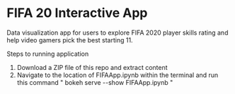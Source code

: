 # FIFA 20 Interactive App

Data visualization app for users to explore FIFA 2020 player skills rating and help video gamers pick the best starting 11.

Steps to running application
1. Download a ZIP file of this repo and extract content
2. Navigate to the location of FIFAApp.ipynb within the terminal and run this command
" bokeh serve --show FIFAApp.ipynb "

